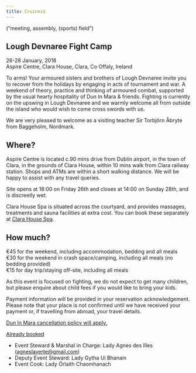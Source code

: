 ```yaml
---
title: Cruinniú
---
```

(“meeting, assembly, (sports) field”)

## Lough Devnaree Fight Camp

26-28 January, 2018<br>
Aspire Centre, Clara House, Clara, Co Offaly, Ireland 

To arms! Your armoured sisters and brothers of Lough Devnaree invite you to recover from the holidays by engaging in acts of tournament and war. A weekend of theory, practice and thinking of armoured combat, supported by the usual hearty hospitality of Dun In Mara & friends. Fighting is currently on the upswing in Lough Devnaree and we warmly welcome all from outside the island who would wish to come cross swords with us. 

We are very pleased to welcome as a visiting teacher Sir Torbjörn Åbryte from Baggeholm, Nordmark. 

## Where?

Aspire Centre is located c.90 mins drive from Dublin airport, in the town of Clara, in the grounds of Clara House, within 10 mins walk from Clara railway station. Shops and ATMs are within a short walking distance. We will be happy to assist with any travel queries.

Site opens at 18:00 on Friday 26th and closes at 14:00 on Sunday 28th, and is discreetly wet.

Clara House Spa is situated across the courtyard, and provides massages, treatments and sauna facilities at extra cost. You can book these separately at [Clara House Spa](http://www.clarahousespa.ie/).

## How much?

€45 for the weekend, including accommodation, bedding and all meals<br>
€30 for the weekend in crash space/camping, including all meals (no bedding provided)<br>
€15 for day trip/staying off-site, including all meals

As this event is focused on fighting, we do not expect to get many children, but please enquire about child fees if you would like to bring your kids.  

Payment information will be provided in your reservation acknowledgement. Please note that your place is not confirmed until we have received your payment or, if travelling from abroad, your travel details.  

[Dun In Mara cancellation policy will apply.](/about/cancellation/)

[Already booked](booked/)

* Event Steward & Marshal in Charge: Lady Agnes des Illes (agneslaverte@gmail.com)<br>
* Deputy Event Steward: Lady Gytha Ui Bhanain<br>
* Event Cook: Lady Órlaith Chaomhanach 
